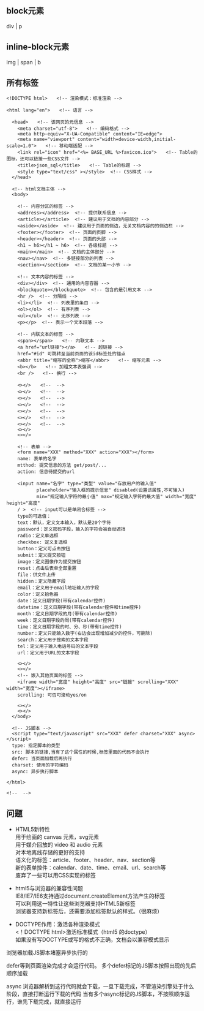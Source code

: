 ## block元素
div | p

## inline-block元素
img | span | b

## 所有标签
```
<!DOCTYPE html>　　<!-- 渲染模式：标准渲染 -->

<html lang="en">　　<!-- 语言 -->

  <head>　　<!-- 该网页的元信息 -->
    <meta charset="utf-8">　　<!-- 编码格式 -->
    <meta http-equiv="X-UA-Compatible" content="IE=edge">
    <meta name="viewport" content="width=device-width,initial-scale=1.0">　　<!-- 移动端适配 -->
    <link rel="icon" href="<%= BASE_URL %>favicon.ico">　　<!-- Table的图标，还可以链接一些CSS文件 -->
    <title>json_sql</title>　　<!-- Table的标题 -->
    <style type="text/css" ></style>  <!-- CSS样式 -->
  </head>

  <!-- html文档主体 -->
  <body>

    <!-- 内容分区的标签 -->
    <address></address>  <!-- 提供联系信息 -->
    <article></article>  <!-- 建议用于文档的内容部分 -->
    <aside></aside>  <!-- 建议用于页面的侧边，无关文档内容的的侧边栏 -->
    <footer></footer>  <!-- 页面的页脚 -->
    <header></header>  <!-- 页面的头部 -->
    <h1 ~ h6></h1 ~ h6>  <!-- 各级标题 -->
    <main></main>  <!-- 文档的主体部分 -->
    <nav></nav>  <!-- 多链接部分的列表 -->
    <section></section>  <!-- 文档的某一小节 -->
    
    <!-- 文本内容的标签 -->   
    <div></div>  <!-- 通用的内容容器 -->
    <blockquote></blockquote>  <!-- 包含的是引用文本 -->
    <hr />  <!-- 分隔线 -->
    <li></li>  <!-- 列表里的条目 -->
    <ol></ol>  <!-- 有序列表 -->
    <ul></ul>  <!-- 无序列表 -->
    <p></p>  <!-- 表示一个文本段落 -->
    
    <!-- 内联文本的标签 -->  
    <span></span>　　<!-- 内联文本 -->  
    <a href="url链接"></a>　　<!-- 超链接 -->  
    href="#id" 可跳转至当前页面的该id标签处的锚点
    <abbr title="缩写的全称">缩写</abbr>　　<!-- 缩写元素 -->  
    <b></b>　　<!-- 加粗文本表强调 -->  
    <br />　　<!-- 换行 -->  

    <></>　　<!--  -->  
    <></>　　<!--  -->  
    <></>　　<!--  -->  
    <></>　　<!--  -->  
    <></>　　<!--  -->  
    <></>　　<!--  -->  
    <></>　　<!--  -->
    <></>
    <></>

    <!-- 表单 -->
    <form name="XXX" method="XXX" action="XXX"></form>
    name: 表单的名字
    mtthod: 提交信息的方法 get/post/...
    action: 信息待提交的url

    <input name="名字" type="类型" value="存放用户的输入值" 
           placeholder="输入框的提示信息" disabled(设置该属性,不可输入) 
           min="规定输入字符的最小值" max="规定输入字符的最大值" width="宽度" height="高度"
    / >  <!-- input可以是单闭合标签 -->
    type的可选值：
    text：默认，定义文本输入，默认是20个字符
    password：定义密码字段，输入的字符会被自动遮挡
    radio：定义单选框
    checkbox: 定义复选框
    button：定义可点击按钮
    submit：定义提交按钮
    image：定义图像作为提交按钮
    reset：点击后表单全部重置
    file：供文件上传
    hidden：定义隐藏字段
    email：定义用于email地址输入的字段
    color：定义拾色器
    date：定义日期字段(带有calendar控件)
    datetime：定义日期字段(带有calendar控件和time控件)
    month：定义日期字段的月(带有calendar控件)
    week：定义日期字段的周(带有calendar控件)
    time：定义日期字段的时、分、秒(带有time控件)
    number：定义只能输入数字(右边会出现增加减少的控件，可删除)
    search：定义用于搜索的文本字段
    tel：定义用于输入电话号码的文本字段
    url：定义用于URL的文本字段

    <></>
    <></> 
    <!-- 嵌入其他页面的标签 -->
    <iframe width="宽度" height="高度" src="链接" scrolling="XXX" width="宽度"></iframe>
    scrolling: 可否可滚动yes/on

    <></>
    <></>
  </body>

  <!-- JS脚本 -->
  <script type="text/javascript" src="XXX" defer charset="XXX" async></script>  
  type: 指定脚本的类型
  src: 脚本的链接,当有了这个属性的时候,标签里面的代码不会执行
  defer: 当页面加载后再执行
  charset: 使用的字符编码
  async: 异步执行脚本

</html>

<!--  -->
```
## 问题
- HTML5新特性  
用于绘画的 canvas 元素，svg元素  
用于媒介回放的 video 和 audio 元素  
对本地离线存储的更好的支持  
语义化的标签：article、footer、header、nav、section等  
新的表单控件：calendar、date、time、email、url、search等  
废弃了一些可以用CSS实现的标签  

- html5与浏览器的兼容性问题  
IE8/IE7/IE6支持通过document.createElement方法产生的标签  
可以利用这一特性让这些浏览器支持HTML5新标签  
浏览器支持新标签后，还需要添加标签默认的样式。（很麻烦）  

- DOCTYPE作用：激活各种渲染模式  
<！DOCTYPE html>激活标准模式（html5 的doctype）  
如果没有写DOCTYPE或写的格式不正确，文档会以兼容模式显示  

浏览器加载JS脚本堵塞异步执行的
<script src="path/to/myModule.js" defer></script>
defer等到页面渲染完成才会运行代码。
多个defer标记的JS脚本按照出现的先后顺序加载
<script src="path/to/myModule.js" async></script>
async 浏览器解析到这行代码就会下载，一旦下载完成，不管渲染引擎处于什么阶段，直接打断运行下载的代码
当有多个async标记的JS脚本，不按照顺序运行，谁先下载完成，就直接运行